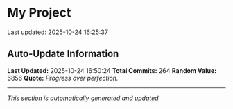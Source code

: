 # My Project


Last updated: 2025-10-24 16:25:37















































































































































































































































































































































































































































































































































































































































































## Auto-Update Information

**Last Updated:** 2025-10-24 16:50:24
**Total Commits:** 264
**Random Value:** 6856
**Quote:** _Progress over perfection._

---
_This section is automatically generated and updated._